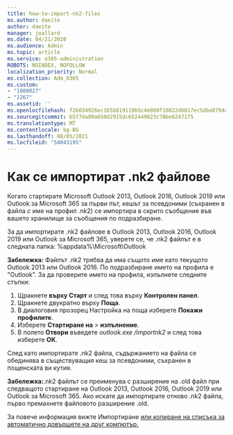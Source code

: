 ```yaml
---
title: how-to-import-nk2-files
ms.author: daeite
author: daeite
manager: joallard
ms.date: 04/21/2020
ms.audience: Admin
ms.topic: article
ms.service: o365-administration
ROBOTS: NOINDEX, NOFOLLOW
localization_priority: Normal
ms.collection: Adm_O365
ms.custom:
- "1800027"
- "1267"
ms.assetid: ''
ms.openlocfilehash: f2b034926ec165b819119b5c4e060f10022d6017ec5dba8794d18ee3e96c709a
ms.sourcegitcommit: b5f7da89a650d2915dc652449623c78be6247175
ms.translationtype: MT
ms.contentlocale: bg-BG
ms.lasthandoff: 08/05/2021
ms.locfileid: "54043195"
---
```

# <a name="how-to-import-nk2-files"></a>Как се импортират .nk2 файлове 

Когато стартирате Microsoft Outlook 2013, Outlook 2016, Outlook 2019 или Outlook за Microsoft 365 за първи път, кешът за псевдоними (съхранен в файла *с* име на профил .nk2) се импортира в скрито съобщение във вашето хранилище за съобщения по подразбиране.

За да импортирате .nk2 файлове в Outlook 2013, Outlook 2016, Outlook 2019 или Outlook за Microsoft 365, уверете се, че .nk2 файлът е в следната папка: %appdata%\Microsoft\Outlook

**Забележка:** Файлът .nk2 трябва да има същото име като текущото Outlook 2013 или Outlook 2016. По подразбиране името на профила е "Outlook". За да проверите името на профила, изпълнете следните стъпки: 
1. Щракнете **върху Старт** и след това върху **Контролен панел**.
2. Щракнете двукратно върху **Поща**.
3. В диалоговия прозорец Настройка на поща изберете **Покажи профилите**.
4. Изберете **Стартиране на**  >  **изпълнение**.
5. В полето **Отвори** въведете *outlook.exe /importnk2* и след това изберете **OK**. 

След като импортирате .nk2 файла, съдържанието на файла се обединява в съществуващия кеш за псевдоними, съхранен в пощенската ви кутия.

**Забележка:**.nk2 файлът се преименува с разширение на .old файл при следващото стартиране на Outlook 2013, Outlook 2016, Outlook 2019 или Outlook за Microsoft 365. Ако искате да импортирате отново .nk2 файла, първо премахнете файловото разширение .old.

За повече информация вижте Импортиране [или копиране на списъка за автоматично довършете на друг компютър.](https://support.microsoft.com/help/2806550/how-to-import-nk2-files-into-outlook%)